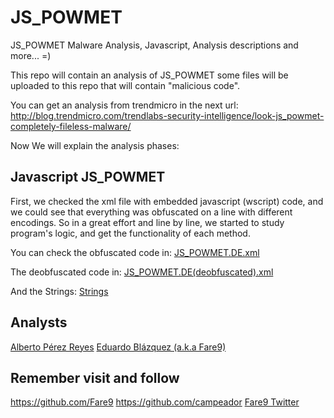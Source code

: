 # JS_POWMET
JS_POWMET Malware Analysis, Javascript, Analysis descriptions and more... =)

This repo will contain an analysis of JS_POWMET some files will be uploaded to this repo that will contain "malicious code".

You can get an analysis from trendmicro in the next url: http://blog.trendmicro.com/trendlabs-security-intelligence/look-js_powmet-completely-fileless-malware/


Now We will explain the analysis phases:

## Javascript JS_POWMET

First, we checked the xml file with embedded javascript (wscript) code, and we could see that everything was obfuscated on a line with different encodings.
So in a great effort and line by line, we started to study program's logic, and get the functionality of each method.

You can check the obfuscated code in: <a href="https://github.com/Fare9/JS_POWMET/blob/master/JS_POWMET.DE.xml">JS_POWMET.DE.xml</a>

The deobfuscated code in: <a href="https://github.com/Fare9/JS_POWMET/blob/master/JS_POWMET.DE%28desofuscado%29.xml">JS_POWMET.DE(deobfuscated).xml</a>

And the Strings: <a href="https://github.com/Fare9/JS_POWMET/blob/master/CadenasCodificadasDescodificadas">Strings</a>


## Analysts

<a href="https://es.linkedin.com/in/aperezreyes">Alberto Pérez Reyes</a>
<a href="https://www.linkedin.com/in/eduardo-blazquez-23093999/">Eduardo Blázquez (a.k.a Fare9)</a>


## Remember visit and follow

<a href="https://github.com/Fare9">https://github.com/Fare9</a>
<a href="https://github.com/campeador">https://github.com/campeador</a>
<a href="https://twitter.com/Erockandblues">Fare9 Twitter</a>